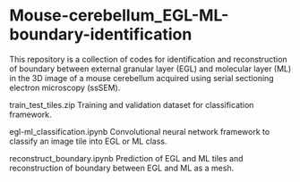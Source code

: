 # Mouse-cerebellum_EGL-ML-boundary-identification

This repository is a collection of codes for identification and reconstruction of boundary between external granular layer (EGL) and molecular layer (ML) in the 3D image of a mouse cerebellum acquired using serial sectioning electron microscopy (ssSEM).

train_test_tiles.zip
Training and validation dataset for classification framework.

egl-ml_classification.ipynb
Convolutional neural network framework to classify an image tile into EGL or ML class.

reconstruct_boundary.ipynb
Prediction of EGL and ML tiles and reconstruction of boundary between EGL and ML as a mesh.



